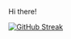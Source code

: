 Hi there!


[![GitHub Streak](https://streak-stats.demolab.com?user=sagyndykn&theme=dark)](https://git.io/streak-stats)
